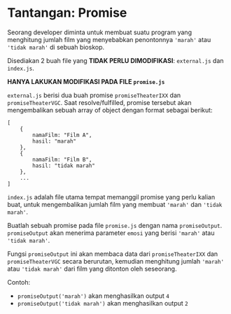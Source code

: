 # Tantangan: Promise

Seorang developer diminta untuk membuat suatu program yang menghitung jumlah film yang menyebabkan penontonnya `'marah'` atau `'tidak marah'` di sebuah bioskop.

Disediakan 2 buah file yang **TIDAK PERLU DIMODIFIKASI**: `external.js` dan `index.js`.

**HANYA LAKUKAN MODIFIKASI PADA FILE `promise.js`**

`external.js` berisi dua buah promise `promiseTheaterIXX` dan `promiseTheaterVGC`. Saat resolve/fulfilled, promise tersebut akan mengembalikan sebuah array of object dengan format sebagai berikut:

```
[
    {
        namaFilm: "Film A",
        hasil: "marah"
    },
    {
        namaFilm: "Film B",
        hasil: "tidak marah"
    },
    ...
]
```

`index.js` adalah file utama tempat memanggil promise yang perlu kalian buat, untuk mengembalikan jumlah film yang membuat `'marah'` dan `'tidak marah'`.

Buatlah sebuah promise pada file `promise.js` dengan nama `promiseOutput`. `promiseOutput` akan menerima parameter `emosi` yang berisi `'marah'` atau `'tidak marah'`.

Fungsi `promiseOutput` ini akan membaca data dari `promiseTheaterIXX` dan `promiseTheaterVGC` secara berurutan, kemudian menghitung jumlah `'marah'` atau `'tidak marah'` dari film yang ditonton oleh seseorang.

Contoh:

- `promiseOutput('marah')` akan menghasilkan output `4`
- `promiseOutput('tidak marah')` akan menghasilkan output `2`
